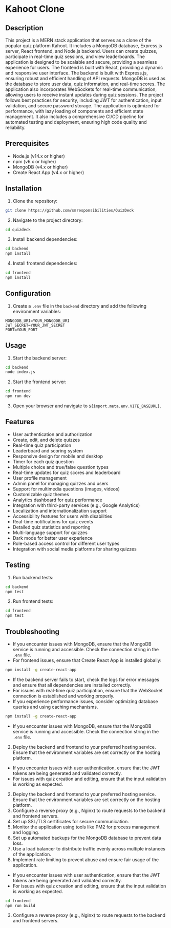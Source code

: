 # Kahoot Clone

## Description

This project is a MERN stack application that serves as a clone of the popular quiz platform Kahoot. It includes a MongoDB database, Express.js server, React frontend, and Node.js backend. Users can create quizzes, participate in real-time quiz sessions, and view leaderboards. The application is designed to be scalable and secure, providing a seamless experience for users. The frontend is built with React, providing a dynamic and responsive user interface. The backend is built with Express.js, ensuring robust and efficient handling of API requests. MongoDB is used as the database to store user data, quiz information, and real-time scores. The application also incorporates WebSockets for real-time communication, allowing users to receive instant updates during quiz sessions. The project follows best practices for security, including JWT for authentication, input validation, and secure password storage. The application is optimized for performance, with lazy loading of components and efficient state management. It also includes a comprehensive CI/CD pipeline for automated testing and deployment, ensuring high code quality and reliability.

## Prerequisites

- Node.js (v14.x or higher)
- npm (v6.x or higher)
- MongoDB (v4.x or higher)
- Create React App (v4.x or higher)

## Installation

1. Clone the repository:

```bash
git clone https://github.com/smresponsibilities/QuizDeck
```

2. Navigate to the project directory:

```bash
cd quizdeck
```

3. Install backend dependencies:

```bash
cd backend
npm install
```

4. Install frontend dependencies:

```bash
cd frontend
npm install
```

## Configuration

1. Create a `.env` file in the `backend` directory and add the following environment variables:

```env
MONGODB_URI=YOUR_MONGODB_URI
JWT_SECRET=YOUR_JWT_SECRET
PORT=YOUR_PORT
```

## Usage

1. Start the backend server:

```bash
cd backend
node index.js
```

2. Start the frontend server:

```bash
cd frontend
npm run dev
```

3. Open your browser and navigate to `${import.meta.env.VITE_BASEURL}`.

## Features

- User authentication and authorization
- Create, edit, and delete quizzes
- Real-time quiz participation
- Leaderboard and scoring system
- Responsive design for mobile and desktop
- Timer for each quiz question
- Multiple choice and true/false question types
- Real-time updates for quiz scores and leaderboard
- User profile management
- Admin panel for managing quizzes and users
- Support for multimedia questions (images, videos)
- Customizable quiz themes
- Analytics dashboard for quiz performance
- Integration with third-party services (e.g., Google Analytics)
- Localization and internationalization support
- Accessibility features for users with disabilities
- Real-time notifications for quiz events
- Detailed quiz statistics and reporting
- Multi-language support for quizzes
- Dark mode for better user experience
- Role-based access control for different user types
- Integration with social media platforms for sharing quizzes

## Testing

1. Run backend tests:

```bash
cd backend
npm test
```

2. Run frontend tests:

```bash
cd frontend
npm test
```

## Troubleshooting

- If you encounter issues with MongoDB, ensure that the MongoDB service is running and accessible. Check the connection string in the `.env` file.
- For frontend issues, ensure that Create React App is installed globally:

```bash
npm install -g create-react-app
```

- If the backend server fails to start, check the logs for error messages and ensure that all dependencies are installed correctly.
- For issues with real-time quiz participation, ensure that the WebSocket connection is established and working properly.
- If you experience performance issues, consider optimizing database queries and using caching mechanisms.

```bash
npm install -g create-react-app
```

- If you encounter issues with MongoDB, ensure that the MongoDB service is running and accessible. Check the connection string in the `.env` file.

2. Deploy the backend and frontend to your preferred hosting service. Ensure that the environment variables are set correctly on the hosting platform.

- If you encounter issues with user authentication, ensure that the JWT tokens are being generated and validated correctly.
- For issues with quiz creation and editing, ensure that the input validation is working as expected.

2. Deploy the backend and frontend to your preferred hosting service. Ensure that the environment variables are set correctly on the hosting platform.
3. Configure a reverse proxy (e.g., Nginx) to route requests to the backend and frontend servers.
4. Set up SSL/TLS certificates for secure communication.
5. Monitor the application using tools like PM2 for process management and logging.
6. Set up automated backups for the MongoDB database to prevent data loss.
7. Use a load balancer to distribute traffic evenly across multiple instances of the application.
8. Implement rate limiting to prevent abuse and ensure fair usage of the application.

- If you encounter issues with user authentication, ensure that the JWT tokens are being generated and validated correctly.
- For issues with quiz creation and editing, ensure that the input validation is working as expected.

```bash
cd frontend
npm run build
```

3. Configure a reverse proxy (e.g., Nginx) to route requests to the backend and frontend servers.
